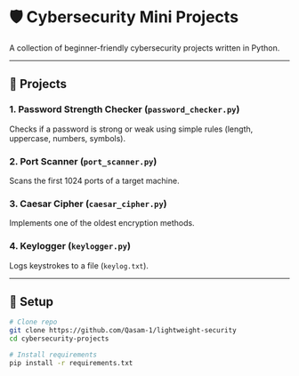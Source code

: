 # 🛡️ Cybersecurity Mini Projects

A collection of beginner-friendly cybersecurity projects written in Python.

---

## 🚀 Projects

### 1. Password Strength Checker (`password_checker.py`)
Checks if a password is strong or weak using simple rules (length, uppercase, numbers, symbols).  

### 2. Port Scanner (`port_scanner.py`)
Scans the first 1024 ports of a target machine.  

### 3. Caesar Cipher (`caesar_cipher.py`)
Implements one of the oldest encryption methods.

### 4. Keylogger (`keylogger.py`)
Logs keystrokes to a file (`keylog.txt`).

---

## 🔧 Setup

```bash
# Clone repo
git clone https://github.com/Qasam-1/lightweight-security
cd cybersecurity-projects

# Install requirements
pip install -r requirements.txt

